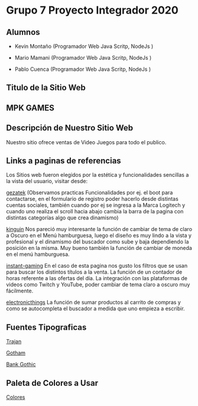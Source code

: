 # Grupo 7 Proyecto Integrador 2020

## Alumnos 


* Kevin Montaño (Programador Web Java Scritp, NodeJs )
+ Mario Mamani (Programador Web Java Scritp, NodeJs )
- Pablo Cuenca (Programador Web Java Scritp, NodeJs )

## Titulo de la Sitio Web
## MPK GAMES

## Descripción de Nuestro Sitio Web

Nuestro sitio ofrece ventas de Video Juegos para todo el publico.



## Links a paginas de referencias

Los Sitios web fueron elegidos por la estética y funcionalidades sencillas a la vista del usuario, visitar desde:

[gezatek](https://www.gezatek.com.ar) (Observamos practicas Funcionalidades por ej. el boot para contactarse, en el formulario de registro poder hacerlo desde distintas cuentas sociales, también cuando por ej se ingresa a la Marca Logitech y cuando uno realiza el scroll hacia abajo cambia la barra de la pagina con distintas categorías algo que crea dinamismo)

[kinguin](https://www.kinguin.net/?r=51714&___store=kinguin_es_spanish)
Nos pareció muy interesante la función de cambiar de tema de claro a Oscuro en el Menú hamburguesa, luego el diseño es muy lindo a la vista y profesional y el dinamismo del buscador como sube y baja dependiendo la posición en la misma. Muy bueno también la función de cambiar de moneda en el menú hamburguesa.

[instant-gaming](https://www.instant-gaming.com/es/?igr=gamer-45ea17)
En el caso de esta pagina nos gusto los filtros que se usan para buscar los distintos títulos a la venta. La función de un contador de horas referente a las ofertas del día. La integración con las plataformas de videos como Twitch y YouTube,  poder cambiar de tema claro a oscuro muy fácilmente. 

[electronicthings](https://www.electronicthings.com.ar/)
La función de sumar productos al carrito de compras y como se autocompleta el buscador a medida que uno empieza a escribir.



## Fuentes Tipograficas

[Trajan](https://fonts.google.com/?query=Trajan)

[Gotham](https://fonts.google.com/?query=Gotham)

[Bank Gothic](https://fonts.google.com/?query=Bank+Gothic)

## Paleta de Colores a Usar 

[Colores](https://trello-attachments.s3.amazonaws.com/5f11d873338e65591a1421bb/5f11f35ff940ff5d406123f5/7937f848d675e7dc8df873db55ec8df8/PaletaDeColoresaUsar.png)



